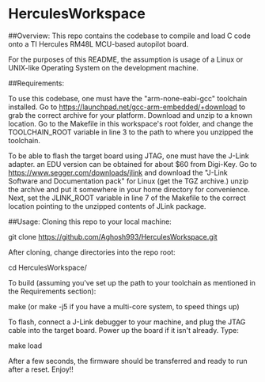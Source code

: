 # HerculesWorkspace

##Overview:
This repo contains the codebase to compile and load C code onto a TI Hercules RM48L MCU-based autopilot board.

For the purposes of this README, the assumption is usage of a Linux or UNIX-like Operating System on the development machine.

##Requirements:

To use this codebase, one must have the "arm-none-eabi-gcc" toolchain 
installed. Go to https://launchpad.net/gcc-arm-embedded/+download to 
grab the correct archive for your platform. Download and unzip to a 
known location. Go to the Makefile in this workspace's root folder, and 
change the TOOLCHAIN_ROOT variable in line 3 to the path to where you 
unzipped the toolchain.

To be able to flash the target board using JTAG, one must have the 
J-Link adapter. an EDU version can be obtained for about $60 from 
Digi-Key. Go to https://www.segger.com/downloads/jlink and download the 
"J-Link Software and Documentation pack" for Linux (get the TGZ 
archive.) unzip the archive and put it somewhere in your home directory 
for convenience. Next, set the JLINK_ROOT variable in line 7 of the Makefile
to the correct location pointing to the unzipped contents of JLink package.

##Usage:
Cloning this repo to your local machine:

git clone https://github.com/Aghosh993/HerculesWorkspace.git

After cloning, change directories into the repo root:

cd HerculesWorkspace/

To build (assuming you've set up the path to your toolchain as mentioned 
in the Requirements section):

make (or make -j5 if you have a multi-core system, to speed things up)

To flash, connect a J-Link debugger to your machine, and plug the JTAG 
cable into the target board. Power up the board if it isn't already. 
Type:

make load

After a few seconds, the firmware should be transferred and ready to run 
after a reset. Enjoy!!
